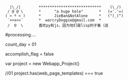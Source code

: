 ```
  |\_/|        ****************************    (\_/)
 / @ @ \       *      "a huge hole"       *   (='.'=)
( > º < )      *      JieBan&NotAlone     *   (")_(")
 `>>x<<´       *  warcryDoggie@gmail.com  *
 /  O  \       喜欢py和js，因为他们是lisp的子集（逃
```

#processing....  

count_day = 01  

accomplish_flag = false  

var project = new Webapp_Project()

//01
project.has(web_page_templates) === true
